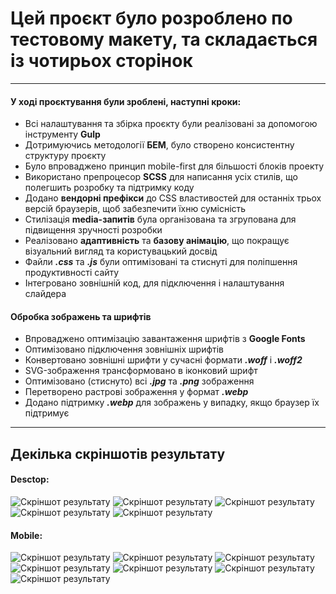 # Цей проєкт було розроблено по тестовому макету, та складається із чотирьох сторінок
___

#### У ході проєктування були зроблені, наступні кроки:
- Всі налаштування та збірка проєкту були реалізовані за допомогою інструменту **Gulp**
- Дотримуючись методології **БЕМ**, було створено консистентну структуру проєкту
- Було впроваджено принцип mobile-first для більшості блоків проекту
- Використано препроцесор **SCSS** для написання усіх стилів, що полегшить розробку та підтримку коду
- Додано **вендорні префікси** до CSS властивостей для останніх трьох версій браузерів, щоб забезпечити їхню сумісність
- Стилізація **media-запитів** була організована та згрупована для підвищення зручності розробки
- Реалізовано **адаптивність** та **базову анімацію**, що покращує візуальний вигляд та користувацький досвід
- Файли ***.css*** та ***.js*** були оптимізовані та стиснуті для поліпшення продуктивності сайту
- Інтегровано зовнішній код, для підключення і налаштування слайдера

#### Обробка зображень та шрифтів
- Впроваджено оптимізацію завантаження шрифтів з **Google Fonts**
- Оптимізовано підключення зовнішніх шрифтів
- Конвертовано зовнішні шрифти у сучасні формати ***.woff*** і ***.woff2***
- SVG-зображення трансформовано в іконковий шрифт
- Оптимізовано (стиснуто)  всі ***.jpg*** та ***.png*** зображення
- Перетворено растрові зображення у формат ***.webp***
- Додано підтримку ***.webp*** для зображень у випадку, якщо браузер їх підтримує
___

## Декілька скріншотів результату

#### Desctop:
![Скріншот результату](./screenshots/screenshot_1.png)
![Скріншот результату](./screenshots/screenshot_2.png)
![Скріншот результату](./screenshots/screenshot_3.png)
![Скріншот результату](./screenshots/screenshot_4.png)
![Скріншот результату](./screenshots/screenshot_5.png)

#### Mobile:
![Скріншот результату](./screenshots/screenshot_6.png)
![Скріншот результату](./screenshots/screenshot_7.png)
![Скріншот результату](./screenshots/screenshot_8.png)
![Скріншот результату](./screenshots/screenshot_9.png)
![Скріншот результату](./screenshots/screenshot_10.png)
![Скріншот результату](./screenshots/screenshot_11.png)
![Скріншот результату](./screenshots/screenshot_12.png)
